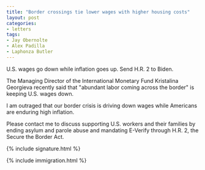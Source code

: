 ```yaml
---
title: "Border crossings tie lower wages with higher housing costs"
layout: post
categories:
- letters
tags:
- Jay Obernolte
- Alex Padilla
- Laphonza Butler
---
```


U.S. wages go down while inflation goes up. Send H.R. 2 to Biden.

The Managing Director of the International Monetary Fund Kristalina Georgieva recently said that "abundant labor coming across the border" is keeping U.S. wages down.

I am outraged that our border crisis is driving down wages while Americans are enduring high inflation.

Please contact me to discuss supporting U.S. workers and their families by ending asylum and parole abuse and mandating E-Verify through H.R. 2, the Secure the Border Act.

{% include signature.html %}

{% include immigration.html %}
